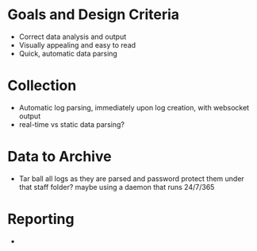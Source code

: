 # Goals and Design Criteria
- Correct data analysis and output
- Visually appealing and easy to read
- Quick, automatic data parsing
# Collection
- Automatic log parsing, immediately upon log creation, with websocket output 
- real-time vs static data parsing?
# Data to Archive
- Tar ball all logs as they are parsed and password protect them under that staff folder? maybe using a daemon that runs 24/7/365
# Reporting
- 
